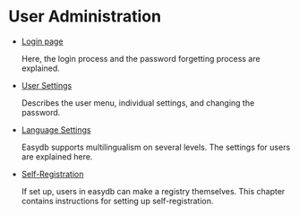 # User Administration

* [Login page](./loginscreen/loginscreen.md)

    Here, the login process and the password forgetting process are explained.

* [User Settings](./userprefs/userprefs.md)

    Describes the user menu, individual settings, and changing the password.

* [Language Settings](./language/language.md)

    Easydb supports multilingualism on several levels. The settings for users are explained here.

* [Self-Registration](./selfregister/selfregister.md)

    If set up, users in easydb can make a registry themselves. This chapter contains instructions for setting up self-registration. 